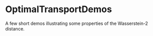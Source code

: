 # OptimalTransportDemos
A few short demos illustrating some properties of the Wasserstein-2 distance. 
